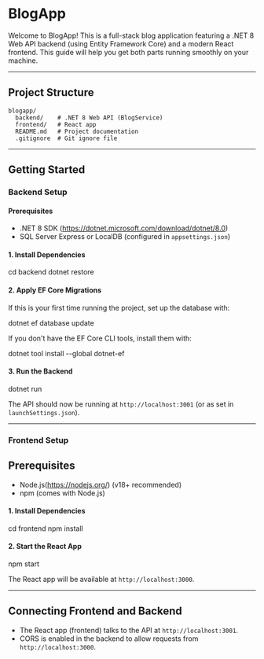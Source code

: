 # BlogApp

Welcome to BlogApp! This is a full-stack blog application featuring a .NET 8 Web API backend (using Entity Framework Core) and a modern React frontend. This guide will help you get both parts running smoothly on your machine.

---

## Project Structure

```
blogapp/
  backend/    # .NET 8 Web API (BlogService)
  frontend/   # React app
  README.md   # Project documentation
  .gitignore  # Git ignore file
```

---

## Getting Started

### Backend Setup 

#### Prerequisites
- .NET 8 SDK (https://dotnet.microsoft.com/download/dotnet/8.0)
- SQL Server Express or LocalDB (configured in `appsettings.json`)

#### 1. Install Dependencies

cd backend
 dotnet restore


#### 2. Apply EF Core Migrations
If this is your first time running the project, set up the database with:

dotnet ef database update

 If you don't have the EF Core CLI tools, install them with:

 dotnet tool install --global dotnet-ef


#### 3. Run the Backend

dotnet run

The API should now be running at `http://localhost:3001` (or as set in `launchSettings.json`).

---

### Frontend Setup

## Prerequisites
- Node.js(https://nodejs.org/) (v18+ recommended)
- npm (comes with Node.js)

#### 1. Install Dependencies

cd frontend
npm install


#### 2. Start the React App

npm start

The React app will be available at `http://localhost:3000`.

---

## Connecting Frontend and Backend
- The React app (frontend) talks to the API at `http://localhost:3001`.
- CORS is enabled in the backend to allow requests from `http://localhost:3000`.






#
